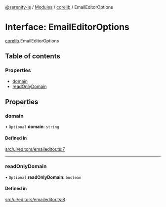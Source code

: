 [@serenity-is](../README.md) / [Modules](../modules.md) / [corelib](../modules/corelib.md) / EmailEditorOptions

# Interface: EmailEditorOptions

[corelib](../modules/corelib.md).EmailEditorOptions

## Table of contents

### Properties

- [domain](corelib.EmailEditorOptions.md#domain)
- [readOnlyDomain](corelib.EmailEditorOptions.md#readonlydomain)

## Properties

### domain

• `Optional` **domain**: `string`

#### Defined in

[src/ui/editors/emaileditor.ts:7](https://github.com/serenity-is/serenity/blob/master/packages/corelib/src/ui/editors/emaileditor.ts#L7)

___

### readOnlyDomain

• `Optional` **readOnlyDomain**: `boolean`

#### Defined in

[src/ui/editors/emaileditor.ts:8](https://github.com/serenity-is/serenity/blob/master/packages/corelib/src/ui/editors/emaileditor.ts#L8)
